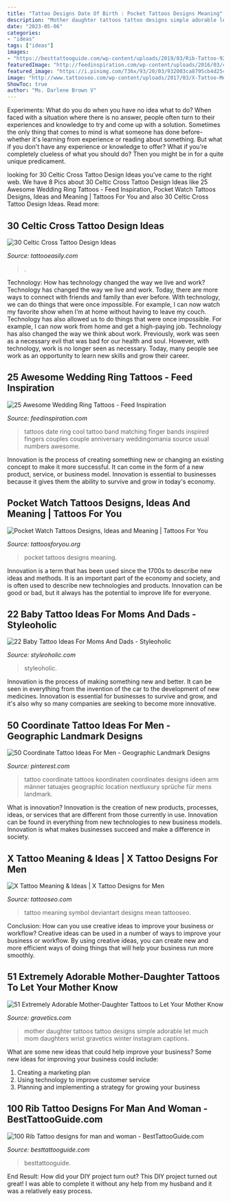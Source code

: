 ```yaml
---
title: "Tattoo Designs Date Of Birth : Pocket Tattoos Designs Meaning"
description: "Mother daughter tattoos tattoo designs simple adorable let much mom daughters wrist gravetics winter instagram captions"
date: "2023-05-06"
categories:
- "ideas"
tags: ["ideas"]
images:
- "https://besttattooguide.com/wp-content/uploads/2019/03/Rib-Tattoo-92.jpg"
featuredImage: "http://feedinspiration.com/wp-content/uploads/2016/03/cool-wedding-date-tattoos.jpg"
featured_image: "https://i.pinimg.com/736x/93/20/03/932003ca8795cb4d254020a9d848c442.jpg"
image: "http://www.tattooseo.com/wp-content/uploads/2017/03/X-Tattoo-Meaning-10.jpg"
ShowToc: true
author: "Ms. Darlene Brown V"
---
```



Experiments: What do you do when you have no idea what to do?
When faced with a situation where there is no answer, people often turn to their experiences and knowledge to try and come up with a solution. Sometimes the only thing that comes to mind is what someone has done before- whether it's learning from experience or reading about something. But what if you don't have any experience or knowledge to offer? What if you're completely clueless of what you should do? Then you might be in for a quite unique predicament.

	

		
looking for 30 Celtic Cross Tattoo Design Ideas you've came to the right web. We have 8 Pics about 30 Celtic Cross Tattoo Design Ideas like 25 Awesome Wedding Ring Tattoos - Feed Inspiration, Pocket Watch Tattoos Designs, Ideas and Meaning | Tattoos For You and also 30 Celtic Cross Tattoo Design Ideas. Read more:
		
    
## 30 Celtic Cross Tattoo Design Ideas

<img loading=lazy src="http://www.tattooeasily.com/wp-content/uploads/2013/03/Celtic-Cross-design-Ideas-8.jpg" onerror="this.onerror=null;this.src='https://tse4.mm.bing.net/th?id=OIP.FgDA12X1gJ4aHwMQAu0uRwHaHa&amp;pid=15.1';" alt="30 Celtic Cross Tattoo Design Ideas">

_Source: tattooeasily.com_

>. 

	

Technology: How has technology changed the way we live and work?
Technology has changed the way we live and work. Today, there are more ways to connect with friends and family than ever before. With technology, we can do things that were once impossible. For example, I can now watch my favorite show when I’m at home without having to leave my couch. Technology has also allowed us to do things that were once impossible. For example, I can now work from home and get a high-paying job. Technology has also changed the way we think about work. Previously, work was seen as a necessary evil that was bad for our health and soul. However, with technology, work is no longer seen as necessary. Today, many people see work as an opportunity to learn new skills and grow their career.

    
## 25 Awesome Wedding Ring Tattoos - Feed Inspiration

<img loading=lazy src="http://feedinspiration.com/wp-content/uploads/2016/03/cool-wedding-date-tattoos.jpg" onerror="this.onerror=null;this.src='https://tse1.mm.bing.net/th?id=OIP.Rv5XHpCLaY-pPBuj37eEDQHaJ7&amp;pid=15.1';" alt="25 Awesome Wedding Ring Tattoos - Feed Inspiration">

_Source: feedinspiration.com_

>tattoos date ring cool tattoo band matching finger bands inspired fingers couples couple anniversary weddingomania source usual numbers awesome. 

	

Innovation is the process of creating something new or changing an existing concept to make it more successful. It can come in the form of a new product, service, or business model. Innovation is essential to businesses because it gives them the ability to survive and grow in today's economy.

    
## Pocket Watch Tattoos Designs, Ideas And Meaning | Tattoos For You

<img loading=lazy src="http://www.tattoosforyou.org/wp-content/uploads/2013/11/Pocket-Watch-Tattoos.jpg" onerror="this.onerror=null;this.src='https://tse1.mm.bing.net/th?id=OIP.Llm2tbx5t6wNJtMJF0-QzgHaLH&amp;pid=15.1';" alt="Pocket Watch Tattoos Designs, Ideas and Meaning | Tattoos For You">

_Source: tattoosforyou.org_

>pocket tattoos designs meaning. 

	

Innovation is a term that has been used since the 1700s to describe new ideas and methods. It is an important part of the economy and society, and is often used to describe new technologies and products. Innovation can be good or bad, but it always has the potential to improve life for everyone.

    
## 22 Baby Tattoo Ideas For Moms And Dads - Styleoholic

<img loading=lazy src="https://i.styleoholic.com/2017/01/Father-and-child-tattoo-on-the-arm.jpg" onerror="this.onerror=null;this.src='https://tse4.mm.bing.net/th?id=OIP.UjrGzzSfGrKRyKo2UM15QgAAAA&amp;pid=15.1';" alt="22 Baby Tattoo Ideas For Moms And Dads - Styleoholic">

_Source: styleoholic.com_

>styleoholic. 

	

Innovation is the process of making something new and better. It can be seen in everything from the invention of the car to the development of new medicines. Innovation is essential for businesses to survive and grow, and it's also why so many companies are seeking to become more innovative.

    
## 50 Coordinate Tattoo Ideas For Men - Geographic Landmark Designs

<img loading=lazy src="https://i.pinimg.com/736x/93/20/03/932003ca8795cb4d254020a9d848c442.jpg" onerror="this.onerror=null;this.src='https://tse3.mm.bing.net/th?id=OIP.LNeIk5DPGyFe7KUP4zBM7QHaJQ&amp;pid=15.1';" alt="50 Coordinate Tattoo Ideas For Men - Geographic Landmark Designs">

_Source: pinterest.com_

>tattoo coordinate tattoos koordinaten coordinates designs ideen arm männer tatuajes geographic location nextluxury sprüche für mens landmark. 

	

What is innovation?
Innovation is the creation of new products, processes, ideas, or services that are different from those currently in use. Innovation can be found in everything from new technologies to new business models. Innovation is what makes businesses succeed and make a difference in society.

    
## X Tattoo Meaning &amp; Ideas | X Tattoo Designs For Men

<img loading=lazy src="http://www.tattooseo.com/wp-content/uploads/2017/03/X-Tattoo-Meaning-10.jpg" onerror="this.onerror=null;this.src='https://tse2.mm.bing.net/th?id=OIP.2Vya6hfo-YgVqk9rTnY8aQAAAA&amp;pid=15.1';" alt="X Tattoo Meaning &amp; Ideas | X Tattoo Designs for Men">

_Source: tattooseo.com_

>tattoo meaning symbol deviantart designs mean tattooseo. 

	

Conclusion: How can you use creative ideas to improve your business or workflow?
Creative ideas can be used in a number of ways to improve your business or workflow. By using creative ideas, you can create new and more efficient ways of doing things that will help your business run more smoothly.

    
## 51 Extremely Adorable Mother-Daughter Tattoos To Let Your Mother Know

<img loading=lazy src="http://www.gravetics.com/wp-content/uploads/2017/07/Simple-Mother-And-Daughter-Black-Tattoo.jpg" onerror="this.onerror=null;this.src='https://tse1.mm.bing.net/th?id=OIP.DC95KnE07jtS1i3ySFDF_wHaNK&amp;pid=15.1';" alt="51 Extremely Adorable Mother-Daughter Tattoos to Let Your Mother Know">

_Source: gravetics.com_

>mother daughter tattoos tattoo designs simple adorable let much mom daughters wrist gravetics winter instagram captions. 

	

What are some new ideas that could help improve your business?
Some new ideas for improving your business could include: 
1. Creating a marketing plan 
2. Using technology to improve customer service 
3. Planning and implementing a strategy for growing your business 

    
## 100 Rib Tattoo Designs For Man And Woman - BestTattooGuide.com

<img loading=lazy src="https://besttattooguide.com/wp-content/uploads/2019/03/Rib-Tattoo-92.jpg" onerror="this.onerror=null;this.src='https://tse3.mm.bing.net/th?id=OIP.iXaORyVupihSc5l5OH895AAAAA&amp;pid=15.1';" alt="100 Rib Tattoo designs for man and woman - BestTattooGuide.com">

_Source: besttattooguide.com_

>besttattooguide. 

	

End Result: How did your DIY project turn out?
This DIY project turned out great! I was able to complete it without any help from my husband and it was a relatively easy process.


